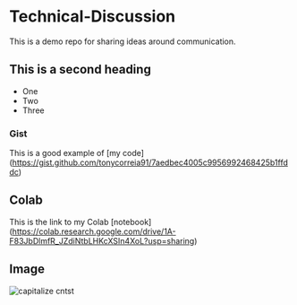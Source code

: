 # Technical-Discussion
This is a demo repo for sharing ideas around communication.


## This is a second heading

* One
* Two
* Three


### Gist

This is a good example of [my code] (https://gist.github.com/tonycorreia91/7aedbec4005c9956992468425b1ffddc)

## Colab

This is the link to my Colab [notebook] (https://colab.research.google.com/drive/1A-F83JbDlmfR_JZdiNtbLHKcXSIn4XoL?usp=sharing)

## Image

![capitalize cntst](https://user-images.githubusercontent.com/55112188/115931428-ec57bd00-a43f-11eb-9166-c4453ec1388f.jpg)

